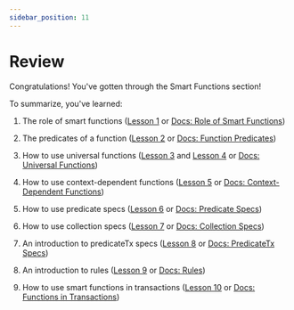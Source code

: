 ```yaml
---
sidebar_position: 11
---
```


# Review

Congratulations! You've gotten through the Smart Functions section!

To summarize, you've learned:

1. The role of smart functions ([Lesson 1](/guides/advanced/smart-functions/1.md) or
   [Docs: Role of Smart Functions](/concepts/smart-functions/smartfunctions.md#role-of-smart-functions))

2. The predicates of a function ([Lesson 2](/guides/advanced/smart-functions/2.md) or
   [Docs: Function Predicates](/overview/schema/smartfunctions.mdx#_fn))

3. How to use universal functions ([Lesson 3](/guides/advanced/smart-functions/3.md) and
   [Lesson 4](/guides/advanced/smart-functions/4.md) or [Docs: Universal Functions](/overview/schema/smartfunctions.mdx#universal-functions))

4. How to use context-dependent functions ([Lesson 5](/guides/advanced/smart-functions/5.md) or
   [Docs: Context-Dependent Functions](/overview/schema/smartfunctions.mdx#context-dependent-functions))

5. How to use predicate specs ([Lesson 6](/guides/advanced/smart-functions/6.md) or
   [Docs: Predicate Specs](/concepts/smart-functions/predicate_spec.md))

6. How to use collection specs ([Lesson 7](/guides/advanced/smart-functions/7.md) or
   [Docs: Collection Specs](/concepts/smart-functions/collection_spec.md))

7. An introduction to predicateTx specs ([Lesson 8](/guides/advanced/smart-functions/8.md) or
   [Docs: PredicateTx Specs](/concepts/smart-functions/predicate_tx_spec.md))

8. An introduction to rules ([Lesson 9](/guides/advanced/smart-functions/9.md) or
   [Docs: Rules](/concepts/smart-functions/rules.md))

9. How to use smart functions in transactions ([Lesson 10](/guides/advanced/smart-functions/10.md)
   or [Docs: Functions in Transactions](/concepts/smart-functions/fns_in_txs.md))
